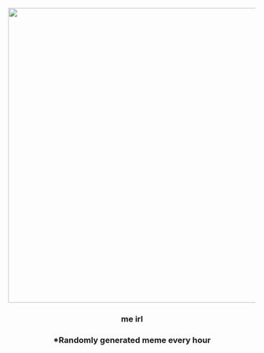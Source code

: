 <p align="center">
        <img src="https://i.redd.it/0bayvd5s2g591.png" width="600" height="600">
        </p>
        <h3 align="center">me irl</h3>
        <h3 align="center">*Randomly generated meme every hour</h3>
    